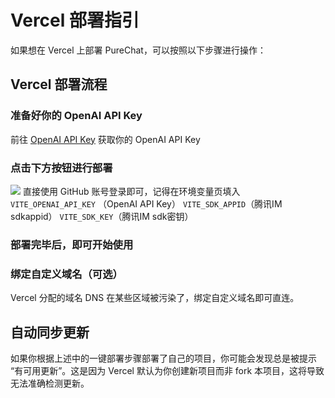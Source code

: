 # Vercel 部署指引

如果想在 Vercel 上部署 PureChat，可以按照以下步骤进行操作：

## Vercel 部署流程

### 准备好你的 OpenAI API Key

前往 [OpenAI API Key](https://platform.openai.com/account/api-keys) 获取你的 OpenAI API Key

### 点击下方按钮进行部署

[![][deploy-button-image]][deploy-link]
直接使用 GitHub 账号登录即可，记得在环境变量页填入
`VITE_OPENAI_API_KEY` （OpenAI API Key）
`VITE_SDK_APPID`（腾讯IM sdkappid）
`VITE_SDK_KEY`（腾讯IM sdk密钥）

### 部署完毕后，即可开始使用

### 绑定自定义域名（可选）

Vercel 分配的域名 DNS 在某些区域被污染了，绑定自定义域名即可直连。

## 自动同步更新

如果你根据上述中的一键部署步骤部署了自己的项目，你可能会发现总是被提示 “有可用更新”。这是因为 Vercel 默认为你创建新项目而非 fork 本项目，这将导致无法准确检测更新。

<!-- LINK GROUP -->

[deploy-button-image]: https://vercel.com/button
[deploy-link]: https://vercel.com/new/clone?repository-url=https%3A%2F%2Fgithub.com%2FHyk260%2FPureChat&env=VITE_OPENAI_API_KEY,VITE_SDK_APPID,VITE_SDK_KEY,VITE_NO_SERVICE&project-name=pure-chat&repository-name=pure-chat